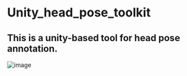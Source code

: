 # Unity_head_pose_toolkit

## This is a unity-based tool for head pose annotation.  
![image](https://github.com/chuzcjoe/Unity_head_pose_toolkit/raw/master/interface.png)
